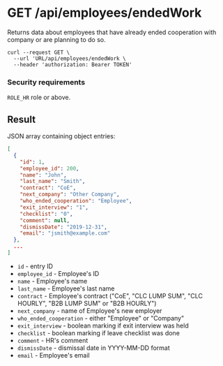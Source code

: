 # GET /api/employees/endedWork

Returns data about employees that have already ended cooperation with company or are planning to do so.

```
curl --request GET \
  --url 'URL/api/employees/endedWork \
  --header 'authorization: Bearer TOKEN'
```

### Security requirements
`ROLE_HR` role or above.

## Result

JSON array containing object entries:

```json
[
  {
    "id": 1,
    "employee_id": 200,
    "name": "John",
    "last_name": "Smith",
    "contract": "CoE",
    "next_company": "Other Company",
    "who_ended_cooperation": "Employee",
    "exit_interview": "1",
    "checklist": "0",
    "comment": null,
    "dismissDate": "2019-12-31",
    "email": "jsmith@example.com"
  },
  ...
]
```

* `id` - entry ID
* `employee_id` - Employee's ID
* `name` - Employee's name
* `last_name` - Employee's last name
* `contract` - Employee's contract ("CoE", "CLC LUMP SUM", "CLC HOURLY", "B2B LUMP SUM" or "B2B HOURLY")
* `next_company` - name of Employee's new employer
* `who_ended_cooperation` - either "Employee" or "Company"
* `exit_interview` - boolean marking if exit interview was held
* `checklist` - boolean marking if leave checklist was done
* `comment` - HR's comment
* `dismissDate` - dismissal date in YYYY-MM-DD format
* `email` - Employee's email
